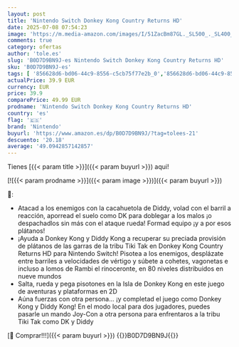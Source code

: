 ```yaml
---
layout: post
title: 'Nintendo Switch Donkey Kong Country Returns HD'
date: 2025-07-08 07:54:23
image: 'https://m.media-amazon.com/images/I/51ZacBm87GL._SL500_._SL400_.jpg'
comments: true
category: ofertas
author: 'tole.es'
slug: 'B0D7D9BN9J-es Nintendo Switch Donkey Kong Country Returns HD'
sku: 'B0D7D9BN9J-es'
tags: [ '856628d6-bd06-44c9-8556-c5cb75f77e2b_0','856628d6-bd06-44c9-8556-c5cb75f77e2b_2201','856628d6-bd06-44c9-8556-c5cb75f77e2b_301','856628d6-bd06-44c9-8556-c5cb75f77e2b_3601','856628d6-bd06-44c9-8556-c5cb75f77e2b_401','856628d6-bd06-44c9-8556-c5cb75f77e2b_5101','856628d6-bd06-44c9-8556-c5cb75f77e2b_7601','Arborist Merchandising Root','Hardware y juegos para Nintendo Switch','Juegos para Nintendo Switch','Nintendo Switch - Productos destacados','Preventa de Videojuegos','Self Service','Special Features Stores','Tienda Nintendo','Tienda Nintendo 2017','Tienda de consolas y videojuegos infantiles','Videojuegos','Videojuegos más esperados','nintendo','🇪🇸', ]
actualPrice: 39.9 EUR
currency: EUR
price: 39.9
comparePrice: 49.99 EUR
prodname: 'Nintendo Switch Donkey Kong Country Returns HD'
country: 'es'
flag: '🇪🇸'
brand: 'Nintendo'
buyurl: 'https://www.amazon.es/dp/B0D7D9BN9J/?tag=tolees-21'
descuento: '20.18'
average: '49.0942857142857'
---
```


Tienes [{{< param title >}}]({{< param buyurl >}}) aqui!

[![{{< param prodname >}}]({{< param image >}})]({{< param buyurl >}})

🔎:

- Atacad a los enemigos con la cacahuetola de Diddy, volad con el barril a reacción, aporread el suelo como DK para doblegar a los malos ¡o despachadlos sin más con el ataque rueda! Formad equipo ¡y a por esos plátanos!
- ¡Ayuda a Donkey Kong y Diddy Kong a recuperar su preciada provisión de plátanos de las garras de la tribu Tiki Tak en Donkey Kong Country Returns HD para Nintendo Switch! Pisotea a los enemigos, desplázate entre barriles a velocidades de vértigo y súbete a cohetes, vagonetas e incluso a lomos de Rambi el rinoceronte, en 80 niveles distribuidos en nueve mundos
- Salta, rueda y pega pisotones en la Isla de Donkey Kong en este juego de aventuras y plataformas en 2D
- Aúna fuerzas con otra persona... ¡y completad el juego como Donkey Kong y Diddy Kong! En el modo local para dos jugadores, puedes pasarle un mando Joy-Con a otra persona para enfrentaros a la tribu Tiki Tak como DK y Diddy

[🛒 Comprar!!!]({{< param buyurl >}})
{{<world>}}B0D7D9BN9J{{</world>}}
